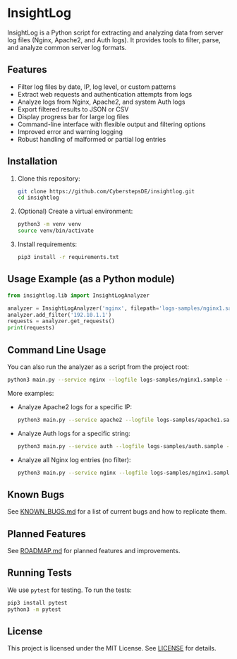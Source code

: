 # InsightLog

InsightLog is a Python script for extracting and analyzing data from server log files (Nginx, Apache2, and Auth logs). It provides tools to filter, parse, and analyze common server log formats.

## Features

- Filter log files by date, IP, log level, or custom patterns
- Extract web requests and authentication attempts from logs
- Analyze logs from Nginx, Apache2, and system Auth logs
- Export filtered results to JSON or CSV
- Display progress bar for large log files
- Command-line interface with flexible output and filtering options
- Improved error and warning logging
- Robust handling of malformed or partial log entries

## Installation

1. Clone this repository:
   ```bash
   git clone https://github.com/CyberstepsDE/insightlog.git
   cd insightlog
   ```
2. (Optional) Create a virtual environment:
   ```bash
   python3 -m venv venv
   source venv/bin/activate
   ```
3. Install requirements:
   ```bash
   pip3 install -r requirements.txt
   ```

## Usage Example (as a Python module)

```python
from insightlog.lib import InsightLogAnalyzer

analyzer = InsightLogAnalyzer('nginx', filepath='logs-samples/nginx1.sample')
analyzer.add_filter('192.10.1.1')
requests = analyzer.get_requests()
print(requests)
```

## Command Line Usage

You can also run the analyzer as a script from the project root:

```bash
python3 main.py --service nginx --logfile logs-samples/nginx1.sample --filter 192.10.1.1
```

More examples:

- Analyze Apache2 logs for a specific IP:
  ```bash
  python3 main.py --service apache2 --logfile logs-samples/apache1.sample --filter 127.0.1.1
  ```

- Analyze Auth logs for a specific string:
  ```bash
  python3 main.py --service auth --logfile logs-samples/auth.sample --filter root
  ```

- Analyze all Nginx log entries (no filter):
  ```bash
  python3 main.py --service nginx --logfile logs-samples/nginx1.sample
  ```

## Known Bugs

See [KNOWN_BUGS.md](KNOWN_BUGS.md) for a list of current bugs and how to replicate them.

## Planned Features

See [ROADMAP.md](ROADMAP.md) for planned features and improvements.

## Running Tests

We use `pytest` for testing. To run the tests:
```bash
pip3 install pytest
python3 -m pytest
```

## License

This project is licensed under the MIT License. See [LICENSE](LICENSE) for details.